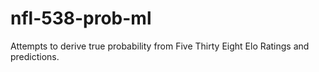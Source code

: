 # nfl-538-prob-ml
Attempts to derive true probability from Five Thirty Eight Elo Ratings and predictions.

